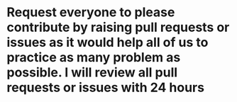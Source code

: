 # Request everyone to please contribute by raising pull requests or issues as it would help all of us to practice as many problem as possible. I will review all pull requests or issues with 24 hours

